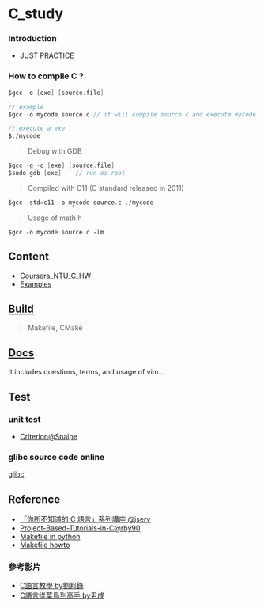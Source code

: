 # C_study

### Introduction
  - JUST PRACTICE

### How to compile C ?

```c
$gcc -o [exe] [source.file]

// example
$gcc -o mycode source.c // it will compile source.c and execute mycode

// execute a exe
$./mycode

```
>Debug with GDB

```c
$gcc -g -o [exe] [source.file]
$sudo gdb [exe]    // run as root
```

>Compiled with C11 (C standard released in 2011)

```c
$gcc -std=c11 -o mycode source.c ./mycode
```

> Usage of math.h

```
$gcc -o mycode source.c -lm
```

## Content
 - [Coursera_NTU_C_HW](https://github.com/tingwei628/C_study/tree/master/Coursera_NTU_C_HW)
 - [Examples](https://github.com/tingwei628/C_study/tree/master/examples)


## [Build](https://github.com/tingwei628/C_study/tree/master/examples/build)
> Makefile, CMake

## [Docs](https://github.com/tingwei628/Coursera_NTU_C_HW/wiki/)
It includes questions, terms, and usage of vim...

## Test

### unit test

- [Criterion@Snaipe](https://github.com/Snaipe/Criterion)

### glibc source code online

[glibc](https://code.woboq.org/userspace/glibc/)

## Reference
- [「你所不知道的 C 語言」系列講座 @jserv](http://hackfoldr.org/dykc/)
- [Project-Based-Tutorials-in-C@rby90](https://github.com/rby90/Project-Based-Tutorials-in-C)
- [Makefile in python](http://krzysztofzuraw.com/blog/2016/makefiles-in-python-projects.html)
- [Makefile howto](http://wiki.ubuntu.org.cn/%E8%B7%9F%E6%88%91%E4%B8%80%E8%B5%B7%E5%86%99Makefile)


### 參考影片
  - [C語言教學 by劉邦鋒](https://www.youtube.com/playlist?list=PLOvZ8aEg7xDkpKHk3hAwQxLAlpZ1Q3wKH)
  - [C語言從菜鳥到高手 by尹成](http://www.bilibili.com/video/av5120945/index_1.html)

